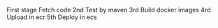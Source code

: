 First stage Fetch code
2nd Test by maven
3rd Build docker images
4rd Upload in ecr
5th Deploy in ecs
